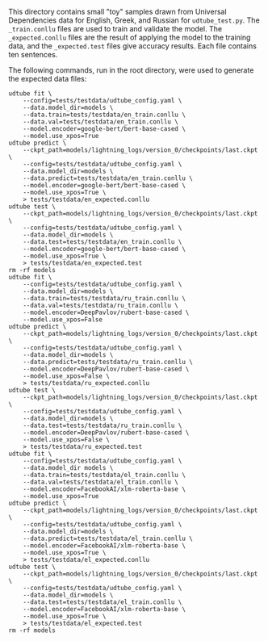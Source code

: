 This directory contains small "toy" samples drawn from Universal Dependencies
data for English, Greek, and Russian for `udtube_test.py`. The `_train.conllu`
files are used to train and validate the model. The `_expected.conllu`
files are the result of applying the model to the training data, and the
`_expected.test` files give accuracy results. Each file contains ten sentences.

The following commands, run in the root directory, were used to generate the
expected data files:

    udtube fit \
        --config=tests/testdata/udtube_config.yaml \
        --data.model_dir=models \
        --data.train=tests/testdata/en_train.conllu \
        --data.val=tests/testdata/en_train.conllu \
        --model.encoder=google-bert/bert-base-cased \
        --model.use_xpos=True
    udtube predict \
        --ckpt_path=models/lightning_logs/version_0/checkpoints/last.ckpt \
        --config=tests/testdata/udtube_config.yaml \
        --data.model_dir=models \
        --data.predict=tests/testdata/en_train.conllu \
        --model.encoder=google-bert/bert-base-cased \
        --model.use_xpos=True \
        > tests/testdata/en_expected.conllu 
    udtube test \
        --ckpt_path=models/lightning_logs/version_0/checkpoints/last.ckpt \
        --config=tests/testdata/udtube_config.yaml \
        --data.model_dir=models \
        --data.test=tests/testdata/en_train.conllu \
        --model.encoder=google-bert/bert-base-cased \
        --model.use_xpos=True \
        > tests/testdata/en_expected.test
    rm -rf models
    udtube fit \
        --config=tests/testdata/udtube_config.yaml \
        --data.model_dir=models \
        --data.train=tests/testdata/ru_train.conllu \
        --data.val=tests/testdata/ru_train.conllu \
        --model.encoder=DeepPavlov/rubert-base-cased \
        --model.use_xpos=False
    udtube predict \
        --ckpt_path=models/lightning_logs/version_0/checkpoints/last.ckpt \
        --config=tests/testdata/udtube_config.yaml \
        --data.model_dir=models \
        --data.predict=tests/testdata/ru_train.conllu \
        --model.encoder=DeepPavlov/rubert-base-cased \
        --model.use_xpos=False \
        > tests/testdata/ru_expected.conllu 
    udtube test \
        --ckpt_path=models/lightning_logs/version_0/checkpoints/last.ckpt \
        --config=tests/testdata/udtube_config.yaml \
        --data.model_dir=models \
        --data.test=tests/testdata/ru_train.conllu \
        --model.encoder=DeepPavlov/rubert-base-cased \
        --model.use_xpos=False \
        > tests/testdata/ru_expected.test 
    udtube fit \
        --config=tests/testdata/udtube_config.yaml \
        --data.model_dir models \
        --data.train=tests/testdata/el_train.conllu \
        --data.val=tests/testdata/el_train.conllu \
        --model.encoder=FacebookAI/xlm-roberta-base \
        --model.use_xpos=True
    udtube predict \
        --ckpt_path=models/lightning_logs/version_0/checkpoints/last.ckpt \
        --config=tests/testdata/udtube_config.yaml \
        --data.model_dir=models \
        --data.predict=tests/testdata/el_train.conllu \
        --model.encoder=FacebookAI/xlm-roberta-base \
        --model.use_xpos=True \
        > tests/testdata/el_expected.conllu 
    udtube test \
        --ckpt_path=models/lightning_logs/version_0/checkpoints/last.ckpt \
        --config=tests/testdata/udtube_config.yaml \
        --data.model_dir=models \
        --data.test=tests/testdata/el_train.conllu \
        --model.encoder=FacebookAI/xlm-roberta-base \
        --model.use_xpos=True \
        > tests/testdata/el_expected.test 
    rm -rf models
